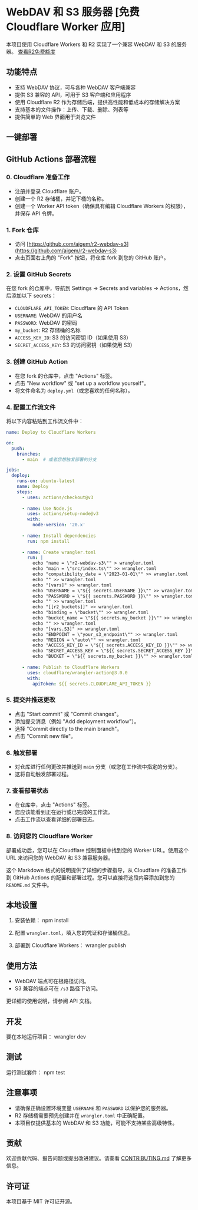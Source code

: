 # WebDAV 和 S3 服务器 [免费 Cloudflare Worker 应用]

本项目使用 Cloudflare Workers 和 R2 实现了一个兼容 WebDAV 和 S3 的服务器。 [查看R2免费额度](https://developers.cloudflare.com/r2/pricing/)

## 功能特点

- 支持 WebDAV 协议，可与各种 WebDAV 客户端兼容
- 提供 S3 兼容的 API，可用于 S3 客户端和应用程序
- 使用 Cloudflare R2 作为存储后端，提供高性能和低成本的存储解决方案
- 支持基本的文件操作：上传、下载、删除、列表等
- 提供简单的 Web 界面用于浏览文件

## 一键部署

## GitHub Actions 部署流程

### 0. Cloudflare 准备工作

- 注册并登录 Cloudflare 账户。
- 创建一个 R2 存储桶，并记下桶的名称。
- 创建一个 Worker API token（确保具有编辑 Cloudflare Workers 的权限），并保存 API 令牌。

### 1. Fork 仓库

- 访问 [https://github.com/aigem/r2-webdav-s3](https://github.com/aigem/r2-webdav-s3)
- 点击页面右上角的 "Fork" 按钮，将仓库 fork 到您的 GitHub 账户。

### 2. 设置 GitHub Secrets

在您 fork 的仓库中，导航到 Settings -> Secrets and variables -> Actions，然后添加以下 secrets：

- `CLOUDFLARE_API_TOKEN`: Cloudflare 的 API Token
- `USERNAME`: WebDAV 的用户名
- `PASSWORD`: WebDAV 的密码
- `my_bucket`: R2 存储桶的名称
- `ACCESS_KEY_ID`: S3 的访问密钥 ID（如果使用 S3）
- `SECRET_ACCESS_KEY`: S3 的访问密钥（如果使用 S3）

### 3. 创建 GitHub Action

- 在您 fork 的仓库中，点击 "Actions" 标签。
- 点击 "New workflow" 或 "set up a workflow yourself"。
- 将文件命名为 `deploy.yml`（或您喜欢的任何名称）。

### 4. 配置工作流文件

将以下内容粘贴到工作流文件中：

```yaml
name: Deploy to Cloudflare Workers

on:
  push:
    branches:
      - main  # 或者您想触发部署的分支

jobs:
  deploy:
    runs-on: ubuntu-latest
    name: Deploy
    steps:
      - uses: actions/checkout@v3
      
      - name: Use Node.js
        uses: actions/setup-node@v3
        with:
          node-version: '20.x'
      
      - name: Install dependencies
        run: npm install
      
      - name: Create wrangler.toml
        run: |
          echo "name = \"r2-webdav-s3\"" > wrangler.toml
          echo "main = \"src/index.ts\"" >> wrangler.toml
          echo "compatibility_date = \"2023-01-01\"" >> wrangler.toml
          echo "" >> wrangler.toml
          echo "[vars]" >> wrangler.toml
          echo "USERNAME = \"${{ secrets.USERNAME }}\"" >> wrangler.toml
          echo "PASSWORD = \"${{ secrets.PASSWORD }}\"" >> wrangler.toml
          echo "" >> wrangler.toml
          echo "[[r2_buckets]]" >> wrangler.toml
          echo "binding = \"bucket\"" >> wrangler.toml
          echo "bucket_name = \"${{ secrets.my_bucket }}\"" >> wrangler.toml
          echo "" >> wrangler.toml
          echo "[vars.S3]" >> wrangler.toml
          echo "ENDPOINT = \"your_s3_endpoint\"" >> wrangler.toml
          echo "REGION = \"auto\"" >> wrangler.toml
          echo "ACCESS_KEY_ID = \"${{ secrets.ACCESS_KEY_ID }}\"" >> wrangler.toml
          echo "SECRET_ACCESS_KEY = \"${{ secrets.SECRET_ACCESS_KEY }}\"" >> wrangler.toml
          echo "BUCKET = \"${{ secrets.my_bucket }}\"" >> wrangler.toml
      
      - name: Publish to Cloudflare Workers
        uses: cloudflare/wrangler-action@3.0.0
        with:
          apiToken: ${{ secrets.CLOUDFLARE_API_TOKEN }}
```

### 5. 提交并推送更改

- 点击 "Start commit" 或 "Commit changes"。
- 添加提交消息（例如 "Add deployment workflow"）。
- 选择 "Commit directly to the main branch"。
- 点击 "Commit new file"。

### 6. 触发部署

- 对仓库进行任何更改并推送到 `main` 分支（或您在工作流中指定的分支）。
- 这将自动触发部署过程。

### 7. 查看部署状态

- 在仓库中，点击 "Actions" 标签。
- 您应该能看到正在运行或已完成的工作流。
- 点击工作流以查看详细的部署日志。

### 8. 访问您的 Cloudflare Worker

部署成功后，您可以在 Cloudflare 控制面板中找到您的 Worker URL。使用这个 URL 来访问您的 WebDAV 和 S3 兼容服务器。



这个 Markdown 格式的说明提供了详细的步骤指导，从 Cloudflare 的准备工作到 GitHub Actions 的配置和部署过程。您可以直接将这段内容添加到您的 `README.md` 文件中。

## 本地设置

1. 安装依赖：
npm install

2. 配置 `wrangler.toml`，填入您的凭证和存储桶信息。

3. 部署到 Cloudflare Workers：
wrangler publish

## 使用方法

- WebDAV 端点可在根路径访问。
- S3 兼容的端点可在 `/s3` 路径下访问。

更详细的使用说明，请参阅 API 文档。

## 开发

要在本地运行项目：
wrangler dev

## 测试

运行测试套件：
npm test

## 注意事项

- 请确保正确设置环境变量 `USERNAME` 和 `PASSWORD` 以保护您的服务器。
- R2 存储桶需要预先创建并在 `wrangler.toml` 中正确配置。
- 本项目仅提供基本的 WebDAV 和 S3 功能，可能不支持某些高级特性。

## 贡献

欢迎贡献代码、报告问题或提出改进建议。请查看 [CONTRIBUTING.md](CONTRIBUTING.md) 了解更多信息。

## 许可证

本项目基于 MIT 许可证开源。
